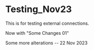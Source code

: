 # Testing_Nov23

This is for testing external connections.

Now with "Some Changes 01"

Some more alterations -- 22 Nov 2023
